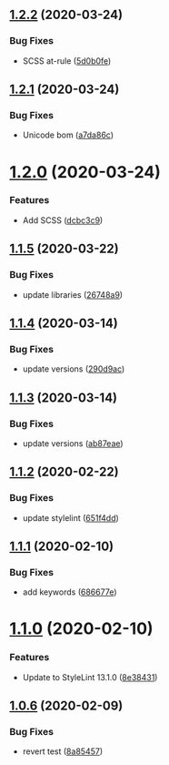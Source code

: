 ## [1.2.2](https://github.com/bfmatei/stylelint-config/compare/v1.2.1...v1.2.2) (2020-03-24)


### Bug Fixes

* SCSS at-rule ([5d0b0fe](https://github.com/bfmatei/stylelint-config/commit/5d0b0fefba97e4ad6b96957160b562b904f79266))

## [1.2.1](https://github.com/bfmatei/stylelint-config/compare/v1.2.0...v1.2.1) (2020-03-24)


### Bug Fixes

* Unicode bom ([a7da86c](https://github.com/bfmatei/stylelint-config/commit/a7da86c7638458d8f2fd1b00c1498711b18ac6d6))

# [1.2.0](https://github.com/bfmatei/stylelint-config/compare/v1.1.5...v1.2.0) (2020-03-24)


### Features

* Add SCSS ([dcbc3c9](https://github.com/bfmatei/stylelint-config/commit/dcbc3c9216e51bc49bc6e8662a30c6ed9c8e013c))

## [1.1.5](https://github.com/bfmatei/stylelint-config/compare/v1.1.4...v1.1.5) (2020-03-22)


### Bug Fixes

* update libraries ([26748a9](https://github.com/bfmatei/stylelint-config/commit/26748a966df3522b62eb0c142e571db46334749e))

## [1.1.4](https://github.com/bfmatei/stylelint-config/compare/v1.1.3...v1.1.4) (2020-03-14)


### Bug Fixes

* update versions ([290d9ac](https://github.com/bfmatei/stylelint-config/commit/290d9ac4bfe487e5742b32b05707891c68590440))

## [1.1.3](https://github.com/bfmatei/stylelint-config/compare/v1.1.2...v1.1.3) (2020-03-14)


### Bug Fixes

* update versions ([ab87eae](https://github.com/bfmatei/stylelint-config/commit/ab87eae708bb0f096786196c13029e5f7c532446))

## [1.1.2](https://github.com/bfmatei/stylelint-config/compare/v1.1.1...v1.1.2) (2020-02-22)


### Bug Fixes

* update stylelint ([651f4dd](https://github.com/bfmatei/stylelint-config/commit/651f4dd1d49abc6e95eac7bbc54544d27bc26a93))

## [1.1.1](https://github.com/bfmatei/stylelint-config/compare/v1.1.0...v1.1.1) (2020-02-10)


### Bug Fixes

* add keywords ([686677e](https://github.com/bfmatei/stylelint-config/commit/686677e80b7c5eaa38b04923c1fd028b3f1158cf))

# [1.1.0](https://github.com/bfmatei/stylelint-config/compare/v1.0.6...v1.1.0) (2020-02-10)


### Features

* Update to StyleLint 13.1.0 ([8e38431](https://github.com/bfmatei/stylelint-config/commit/8e3843103babe92cfd9c58c414f966f4b4d639b0))

## [1.0.6](https://github.com/bfmatei/stylelint-config/compare/v1.0.5...v1.0.6) (2020-02-09)


### Bug Fixes

* revert test ([8a85457](https://github.com/bfmatei/stylelint-config/commit/8a85457226a3e08e48378c0b5515bb5b3419081e))
